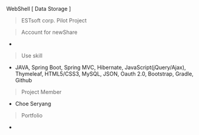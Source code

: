 WebShell [ Data Storage ] 

> ESTsoft corp. Pilot Project

> Account for newShare 

- 

> Use skill

- JAVA, Spring Boot, Spring MVC, Hibernate, JavaScript(jQuery/Ajax), Thymeleaf, HTML5/CSS3, MySQL, JSON, Oauth 2.0, Bootstrap, Gradle, Github

> Project Member 

- Choe Seryang

> Portfolio

- 
